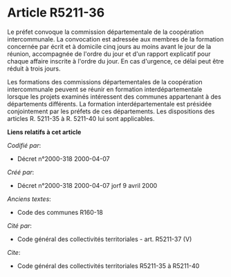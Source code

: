 # Article R5211-36

Le préfet convoque la commission départementale de la coopération intercommunale. La convocation est adressée aux membres de
la formation concernée par écrit et à domicile cinq jours au moins avant le jour de la réunion, accompagnée de l'ordre du
jour et d'un rapport explicatif pour chaque affaire inscrite à l'ordre du jour. En cas d'urgence, ce délai peut être réduit à
trois jours.

Les formations des commissions départementales de la coopération intercommunale peuvent se réunir en formation
interdépartementale lorsque les projets examinés intéressent des communes appartenant à des départements différents. La
formation interdépartementale est présidée conjointement par les préfets de ces départements. Les dispositions des articles
R. 5211-35 à R. 5211-40 lui sont applicables.

**Liens relatifs à cet article**

_Codifié par_:

  - Décret n°2000-318 2000-04-07

_Créé par_:

  - Décret n°2000-318 2000-04-07 jorf 9 avril 2000

_Anciens textes_:

  - Code des communes R160-18

_Cité par_:

  - Code général des collectivités territoriales - art. R5211-37 (V)

_Cite_:

  - Code général des collectivités territoriales R5211-35 à R5211-40
